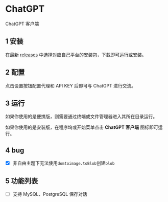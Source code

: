 # ChatGPT

ChatGPT 客户端

## 1 安装

在最新 [releases](https://github.com/thep0y/ChatGPT/releases/latest) 中选择对应自己平台的安装包，下载即可运行或安装。

## 2 配置

点击设置按钮配置代理和 API KEY 后即可与 ChatGPT 进行交流。

## 3 运行

如果你使用的是便携版，则需要通过终端或文件管理器进入其所在目录运行。

如果你使用的是安装版，在程序坞或开始菜单点击 **ChatGPT 客户端** 图标即可运行。

## 4 bug

- [x] 非自由主题下无法使用`domtoimage.toBlob`创建`blob`

## 5 功能列表

- [ ] 支持 MySQL、PostgreSQL 保存对话
